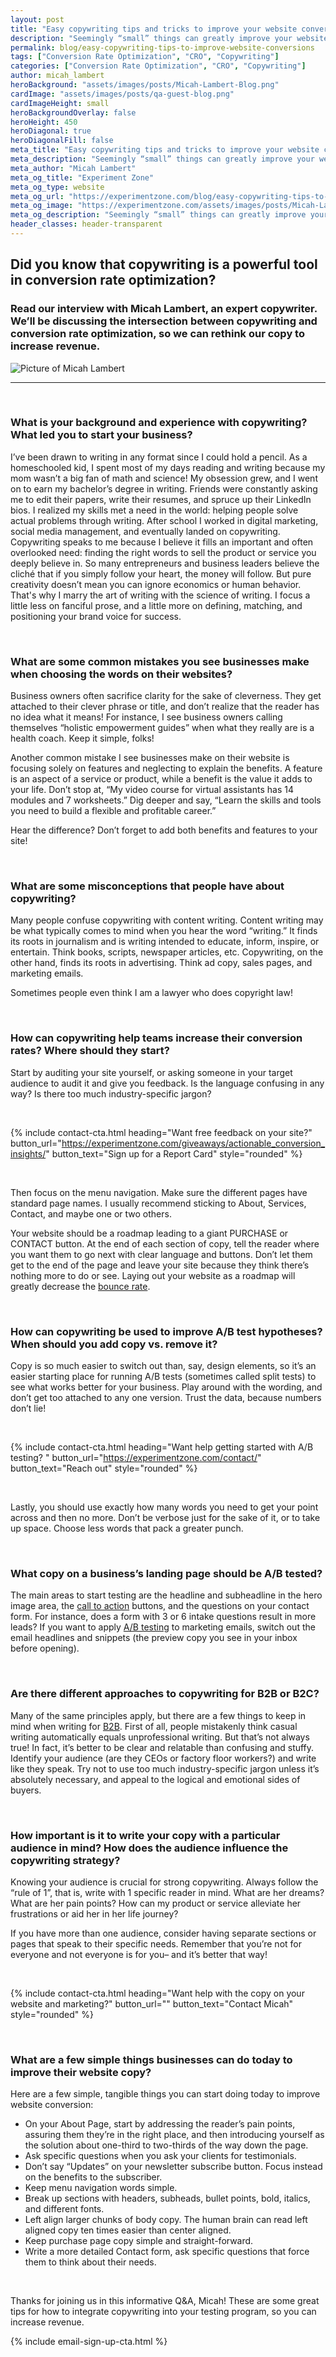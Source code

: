 ```yaml
---
layout: post
title: "Easy copywriting tips and tricks to improve your website conversion rate"
description: "Seemingly “small” things can greatly improve your website conversion rate. You can use a simple yet often overlooked tool to convert browsers into buyers: copywriting. “Copy” is another term for written text, or words. “Copywriting” is the art and science of using words to elicit action, and it should be your best friend as a business owner."
permalink: blog/easy-copywriting-tips-to-improve-website-conversions
tags: ["Conversion Rate Optimization", "CRO", "Copywriting"]
categories: ["Conversion Rate Optimization", "CRO", "Copywriting"]
author: micah_lambert
heroBackground: "assets/images/posts/Micah-Lambert-Blog.png"
cardImage: "assets/images/posts/qa-guest-blog.png"
cardImageHeight: small
heroBackgroundOverlay: false
heroHeight: 450
heroDiagonal: true
heroDiagonalFill: false
meta_title: "Easy copywriting tips and tricks to improve your website conversion rate"
meta_description: "Seemingly “small” things can greatly improve your website conversion rate. You can use a simple yet often overlooked tool to convert browsers into buyers: copywriting. “Copy” is another term for written text, or words. “Copywriting” is the art and science of using words to elicit action, and it should be your best friend as a business owner."
meta_author: "Micah Lambert"
meta_og_title: "Experiment Zone"
meta_og_type: website
meta_og_url: "https://experimentzone.com/blog/easy-copywriting-tips-to-improve-website-conversions"
meta_og_image: "https://experimentzone.com/assets/images/posts/Micah-Lambert-Social.png"
meta_og_description: "Seemingly “small” things can greatly improve your website conversion rate. You can use a simple yet often overlooked tool to convert browsers into buyers: copywriting. “Copy” is another term for written text, or words. “Copywriting” is the art and science of using words to elicit action, and it should be your best friend as a business owner."
header_classes: header-transparent
---
```


<style>
  .hero-image .hero-text h1{
    font-size: 2rem
  }
  @media (min-width: 768px) {
  .hero-image .hero-text h1{
    font-size: 4rem
    }
  }
</style>

## Did you know that copywriting is a powerful tool in conversion rate optimization?

### Read our interview with Micah Lambert, an expert copywriter. We’ll be discussing the intersection between copywriting and conversion rate optimization, so we can rethink our copy to increase revenue.

![Picture of Micah Lambert](../assets/images/posts/Micah-image-1.jpeg)

---

<br />

### What is your background and experience with copywriting? What led you to start your business?

I’ve been drawn to writing in any format since I could hold a pencil. As a homeschooled kid, I spent most of my days reading and writing because my mom wasn’t a big fan of math and science! My obsession grew, and I went on to earn my bachelor’s degree in writing. Friends were constantly asking me to edit their papers, write their resumes, and spruce up their LinkedIn bios. I realized my skills met a need in the world: helping people solve actual problems through writing. After school I worked in digital marketing, social media management, and eventually landed on copywriting. Copywriting speaks to me because I believe it fills an important and often overlooked need: finding the right words to sell the product or service you deeply believe in. So many entrepreneurs and business leaders believe the cliché that if you simply follow your heart, the money will follow. But pure creativity doesn’t mean you can ignore economics or human behavior. That's why I marry the art of writing with the science of writing. I focus a little less on fanciful prose, and a little more on defining, matching, and positioning your brand voice for success.

<br />

### What are some common mistakes you see businesses make when choosing the words on their websites?

Business owners often sacrifice clarity for the sake of cleverness. They get attached to their clever phrase or title, and don’t realize that the reader has no idea what it means! For instance, I see business owners calling themselves “holistic empowerment guides” when what they really are is a health coach. Keep it simple, folks!

Another common mistake I see businesses make on their website is focusing solely on features and neglecting to explain the benefits. A feature is an aspect of a service or product, while a benefit is the value it adds to your life. Don’t stop at, “My video course for virtual assistants has 14 modules and 7 worksheets.” Dig deeper and say, “Learn the skills and tools you need to build a flexible and profitable career.”

Hear the difference? Don’t forget to add both benefits and features to your site!

<br>

### What are some misconceptions that people have about copywriting?

Many people confuse copywriting with content writing. Content writing may be what typically comes to mind when you hear the word “writing.” It finds its roots in journalism and is writing intended to educate, inform, inspire, or entertain. Think books, scripts, newspaper articles, etc. Copywriting, on the other hand, finds its roots in advertising. Think ad copy, sales pages, and marketing emails.

Sometimes people even think I am a lawyer who does copyright law!

<br>

### How can copywriting help teams increase their conversion rates? Where should they start?

Start by auditing your site yourself, or asking someone in your target audience to audit it and give you feedback. Is the language confusing in any way? Is there too much industry-specific jargon?

<br />

{% include contact-cta.html
  heading="Want free feedback on your site?"
  button_url="https://experimentzone.com/giveaways/actionable_conversion_insights/"
  button_text="Sign up for a Report Card"
  style="rounded"
  %}

<br />

Then focus on the menu navigation. Make sure the different pages have standard page names. I usually recommend sticking to About, Services, Contact, and maybe one or two others.

Your website should be a roadmap leading to a giant PURCHASE or CONTACT button. At the end of each section of copy, tell the reader where you want them to go next with clear language and buttons. Don’t let them get to the end of the page and leave your site because they think there’s nothing more to do or see. Laying out your website as a roadmap will greatly decrease the <a class="glossary-word" href="https://experimentzone.com/support/glossary/#Bounce-Rate">bounce rate</a>.

<br>

### How can copywriting be used to improve A/B test hypotheses? When should you add copy vs. remove it?

Copy is so much easier to switch out than, say, design elements, so it’s an easier starting place for running A/B tests (sometimes called split tests) to see what works better for your business. Play around with the wording, and don’t get too attached to any one version. Trust the data, because numbers don’t lie!

<br />

{% include contact-cta.html
  heading="Want help getting started with A/B testing? "
  button_url="https://experimentzone.com/contact/"
  button_text="Reach out"
  style="rounded"
  %}

<br />

Lastly, you should use exactly how many words you need to get your point across and then no more. Don’t be verbose just for the sake of it, or to take up space. Choose less words that pack a greater punch.

<br>

### What copy on a business’s landing page should be A/B tested?

The main areas to start testing are the headline and subheadline in the hero image area, the <a class="glossary-word" href="https://experimentzone.com/support/glossary/#Call-To-Action">call to action</a> buttons, and the questions on your contact form. For instance, does a form with 3 or 6 intake questions result in more leads? If you want to apply <a class="glossary-word" href="https://experimentzone.com/support/glossary/#AB-Testing">A/B testing</a> to marketing emails, switch out the email headlines and snippets (the preview copy you see in your inbox before opening).

<br>

### Are there different approaches to copywriting for B2B or B2C?

Many of the same principles apply, but there are a few things to keep in mind when writing for <a class="glossary-word" href="https://experimentzone.com/support/glossary/#B2B">B2B</a>. First of all, people mistakenly think casual writing automatically equals unprofessional writing. But that’s not always true! In fact, it’s better to be clear and relatable than confusing and stuffy. Identify your audience (are they CEOs or factory floor workers?) and write like they speak. Try not to use too much industry-specific jargon unless it’s absolutely necessary, and appeal to the logical and emotional sides of buyers.

<br>

### How important is it to write your copy with a particular audience in mind? How does the audience influence the copywriting strategy?

Knowing your audience is crucial for strong copywriting. Always follow the “rule of 1”, that is, write with 1 specific reader in mind. What are her dreams? What are her pain points? How can my product or service alleviate her frustrations or aid her in her life journey?

If you have more than one audience, consider having separate sections or pages that speak to their specific needs. Remember that you’re not for everyone and not everyone is for you– and it’s better that way!

<br>

{% include contact-cta.html
  heading="Want help with the copy on your website and marketing?"
  button_url=""
  button_text="Contact Micah"
  style="rounded"
  %}

<br>

### What are a few simple things businesses can do today to improve their website copy?

Here are a few simple, tangible things you can start doing today to improve website conversion:

- On your About Page, start by addressing the reader’s pain points, assuring them they’re in the right place, and then introducing yourself as the solution about one-third to two-thirds of the way down the page.
- Ask specific questions when you ask your clients for testimonials.
- Don’t say “Updates” on your newsletter subscribe button. Focus instead on the benefits to the subscriber.
- Keep menu navigation words simple.
- Break up sections with headers, subheads, bullet points, bold, italics, and different fonts.
- Left align larger chunks of body copy. The human brain can read left aligned copy ten times easier than center aligned.
- Keep purchase page copy simple and straight-forward.
- Write a more detailed Contact form, ask specific questions that force them to think about their needs.

<br>

Thanks for joining us in this informative Q&A, Micah! These are some great tips for how to integrate copywriting into your testing program, so you can increase revenue.

{% include email-sign-up-cta.html %}
